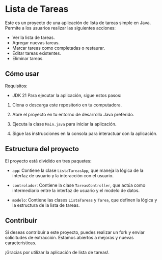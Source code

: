 # Lista de Tareas

Este es un proyecto de una aplicación de lista de tareas simple en Java. Permite a los usuarios realizar las siguientes acciones:

- Ver la lista de tareas.
- Agregar nuevas tareas.
- Marcar tareas como completadas o restaurar.
- Editar tareas existentes.
- Eliminar tareas.

## Cómo usar

Requisitos:
- JDK 21
Para ejecutar la aplicación, sigue estos pasos:

1. Clona o descarga este repositorio en tu computadora.

2. Abre el proyecto en tu entorno de desarrollo Java preferido.

3. Ejecuta la clase `Main.java` para iniciar la aplicación.

4. Sigue las instrucciones en la consola para interactuar con la aplicación.


## Estructura del proyecto

El proyecto está dividido en tres paquetes:

- `app`: Contiene la clase `ListaTareasApp`, que maneja la lógica de la interfaz de usuario y la interacción con el usuario.

- `controlador`: Contiene la clase `TareasController`, que actúa como intermediario entre la interfaz de usuario y el modelo de datos.

- `modelo`: Contiene las clases `ListaTareas` y `Tarea`, que definen la lógica y la estructura de la lista de tareas.

## Contribuir

Si deseas contribuir a este proyecto, puedes realizar un fork y enviar solicitudes de extracción. Estamos abiertos a mejoras y nuevas características.


¡Gracias por utilizar la aplicación de lista de tareas!.
